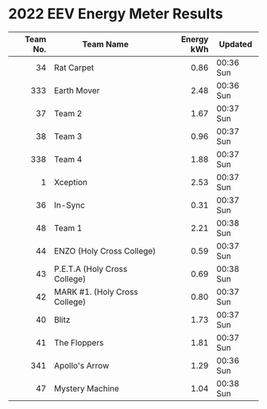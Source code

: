 # 2022 EEV Energy Meter Results
|Team No.|Team Name|Energy kWh|Updated|
|---:|---|---:|---|
|34|Rat Carpet|0.86|00:36 Sun|
|333|Earth Mover|2.48|00:36 Sun|
|37|Team 2|1.67|00:37 Sun|
|38|Team 3|0.96|00:37 Sun|
|338|Team 4|1.88|00:37 Sun|
|1|Xception|2.53|00:37 Sun|
|36|In-Sync|0.31|00:37 Sun|
|48|Team 1|2.21|00:38 Sun|
|44|ENZO (Holy Cross College)|0.59|00:37 Sun|
|43|P.E.T.A (Holy Cross College)|0.69|00:38 Sun|
|42|MARK #1. (Holy Cross College)|0.80|00:37 Sun|
|40|Blitz|1.73|00:37 Sun|
|41|The Floppers|1.81|00:37 Sun|
|341|Apollo's Arrow|1.29|00:36 Sun|
|47|Mystery Machine|1.04|00:38 Sun|
